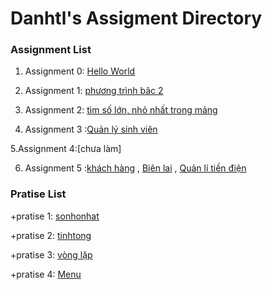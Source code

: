 # Danhtl's Assigment Directory

### Assignment List

1. Assignment 0: [Hello World]()

2. Assignment 1: [phương trình bâc 2](https://github.com/FASTTRACKSE/FFSE1703.JavaCore/blob/master/Assignments/danhtl/MySample1/src/fasttrack/edu/vn/giaiptb2.java)

3. Assignment 2: [tìm số lớn, nhỏ nhất trong mảng](https://github.com/FASTTRACKSE/FFSE1703.JavaCore/blob/master/Assignments/danhtl/vonglap/src/fasttrack/edu/vn/solonnhattrongmang.java)

4. Assignment 3 :[Quản lý sinh viên](https://github.com/FASTTRACKSE/FFSE1703.JavaCore/blob/master/Assignments/danhtl/Quanlysinhvien/src/fasttrack/edu/vn/assignment3/Quanlysinhvien.java)

5.Assignment 4:[chưa làm]

6. Assignment 5 :[khách hàng](https://github.com/FASTTRACKSE/FFSE1703.JavaCore/blob/master/Assignments/danhtl/Quanlitiendien/src/Fasttrack/edu/vn/assignment5/bienlai.java) , [Biên lai](https://github.com/FASTTRACKSE/FFSE1703.JavaCore/blob/master/Assignments/danhtl/Quanlitiendien/src/Fasttrack/edu/vn/assignment5/bienlai.java) , [Quản lí tiền điện](https://github.com/FASTTRACKSE/FFSE1703.JavaCore/blob/master/Assignments/danhtl/Quanlitiendien/src/Fasttrack/edu/vn/assginment5/main/Tiendien.java)
### Pratise List


   +pratise 1: [sonhonhat](https://github.com/FASTTRACKSE/FFSE1703.JavaCore/blob/master/Assignments/danhtl/MySample1/src/fasttrack/edu/vn/timsonhonhattrong3so.java)
  
   +pratise 2: [tinhtong](https://github.com/FASTTRACKSE/FFSE1703.JavaCore/blob/master/Assignments/danhtl/MySample1/src/fasttrack/edu/vn/tong2so.java)
   
   +pratise 3: [vòng lặp](https://github.com/FASTTRACKSE/FFSE1703.JavaCore/blob/master/Assignments/danhtl/vonglap/src/fasttrack/edu/vn/vonglap.java)
   
   +pratise 4: [Menu](https://github.com/FASTTRACKSE/FFSE1703.JavaCore/blob/master/Assignments/danhtl/Menucuatoi/src/fasttrack/edu/vn/pratices/Menuvuatoi.java)
